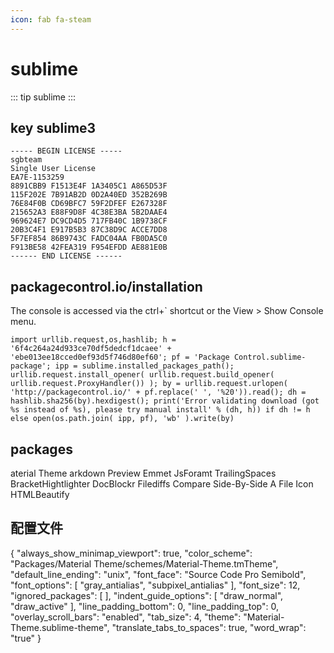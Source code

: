 ```yaml
---
icon: fab fa-steam
---
```


# sublime

::: tip
sublime
:::

## key  sublime3

```
----- BEGIN LICENSE -----
sgbteam
Single User License
EA7E-1153259
8891CBB9 F1513E4F 1A3405C1 A865D53F
115F202E 7B91AB2D 0D2A40ED 352B269B
76E84F0B CD69BFC7 59F2DFEF E267328F
215652A3 E88F9D8F 4C38E3BA 5B2DAAE4
969624E7 DC9CD4D5 717FB40C 1B9738CF
20B3C4F1 E917B5B3 87C38D9C ACCE7DD8
5F7EF854 86B9743C FADC04AA FB0DA5C0
F913BE58 42FEA319 F954EFDD AE881E0B
------ END LICENSE ------
```

##  packagecontrol.io/installation

The console is accessed via the ctrl+` shortcut or the View > Show Console menu.

```
import urllib.request,os,hashlib; h = '6f4c264a24d933ce70df5dedcf1dcaee' + 'ebe013ee18cced0ef93d5f746d80ef60'; pf = 'Package Control.sublime-package'; ipp = sublime.installed_packages_path(); urllib.request.install_opener( urllib.request.build_opener( urllib.request.ProxyHandler()) ); by = urllib.request.urlopen( 'http://packagecontrol.io/' + pf.replace(' ', '%20')).read(); dh = hashlib.sha256(by).hexdigest(); print('Error validating download (got %s instead of %s), please try manual install' % (dh, h)) if dh != h else open(os.path.join( ipp, pf), 'wb' ).write(by)
```


## packages

aterial Theme
arkdown Preview
Emmet
JsForamt
TrailingSpaces
BracketHightlighter
DocBlockr
Filediffs
Compare Side-By-Side
A File Icon
HTMLBeautify

## 配置文件

{
    "always_show_minimap_viewport": true,
    "color_scheme": "Packages/Material Theme/schemes/Material-Theme.tmTheme",
    "default_line_ending": "unix",
    "font_face": "Source Code Pro Semibold",
    "font_options":
    [
        "gray_antialias",
        "subpixel_antialias"
    ],
    "font_size": 12,
    "ignored_packages":
    [
    ],
    "indent_guide_options":
    [
        "draw_normal",
        "draw_active"
    ],
    "line_padding_bottom": 0,
    "line_padding_top": 0,
    "overlay_scroll_bars": "enabled",
    "tab_size": 4,
    "theme": "Material-Theme.sublime-theme",
    "translate_tabs_to_spaces": true,
    "word_wrap": "true"
}





